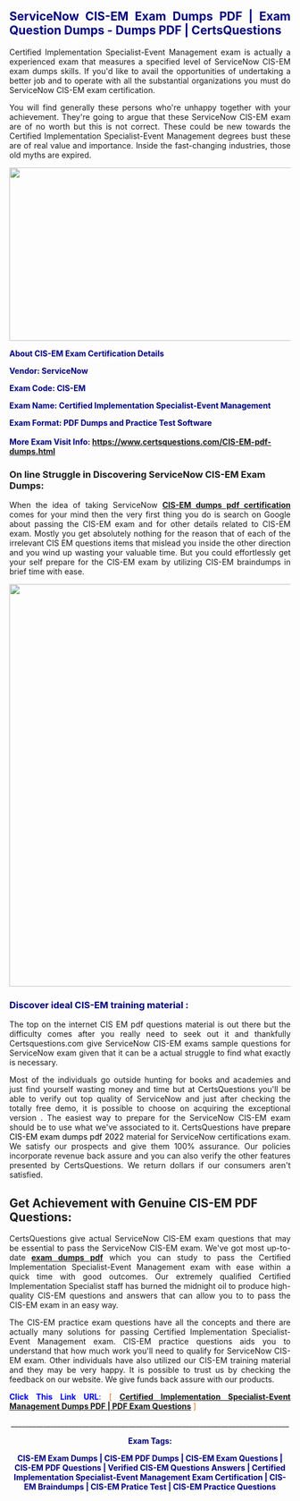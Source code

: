 <h2 style="text-align: justify;"><span style="color: #000080;">ServiceNow CIS-EM Exam Dumps PDF | Exam Question Dumps - Dumps PDF | CertsQuestions</span></h2>
<p style="text-align: justify;">Certified Implementation Specialist-Event Management exam is actually a experienced exam that measures a specified level of ServiceNow  CIS-EM exam dumps skills. If you'd like to avail the opportunities of undertaking a better job and to operate with all the substantial organizations you must do ServiceNow CIS-EM exam certification.</p>
<p style="text-align: justify;">You will find generally these persons who're unhappy together with your achievement. They're going to argue that these ServiceNow  CIS-EM exam are of no worth but this is not correct. These could be new towards the Certified Implementation Specialist-Event Management degrees bust these are of real value and importance. Inside the fast-changing industries, those old myths are expired.</p>
<p><img style="display: block; margin-left: auto; margin-right: auto;" src="https://i.imgur.com/eaP4ae9.png" width="840" height="310" /></p>
<p><span style="color: #000080;"><strong>About CIS-EM Exam Certification Details</strong></span></p>
<p><span style="color: #000080;"><strong>Vendor: ServiceNow<br /></strong></span></p>
<p><span style="color: #000080;"><strong>Exam Code: CIS-EM</strong></span></p>
<p><span style="color: #000080;"><strong>Exam Name: Certified Implementation Specialist-Event Management</strong></span></p>
<p><span style="color: #000080;"><strong>Exam Format: PDF Dumps and Practice Test Software<br /><br />More Exam Visit Info: <span style="color: #ff6600;"><a href="https://www.certsquestions.com/CIS-EM-pdf-dumps.html">https://www.certsquestions.com/CIS-EM-pdf-dumps.html</a></span></strong></span></p>
<h3>On line Struggle in Discovering ServiceNow CIS-EM Exam Dumps:</h3>
<p style="text-align: justify;">When the idea of taking ServiceNow <a href="https://www.certsquestions.com/CIS-EM-pdf-dumps.html"><strong> CIS-EM dumps pdf certification</strong></a> comes for your mind then the very first thing you do is search on Google about passing the CIS-EM exam and for other details related to CIS-EM exam. Mostly you get absolutely nothing for the reason that of each of the irrelevant CIS EM questions items that mislead you inside the other direction and you wind up wasting your valuable time. But you could effortlessly get your self prepare for the CIS-EM exam by utilizing CIS-EM braindumps in brief time with ease.</p>
<p><a href="https://www.certsquestions.com/CIS-EM-pdf-dumps.html"><img style="display: block; margin-left: auto; margin-right: auto;" src="https://i.imgur.com/pxhoKQ2.png" width="720" /></a></p>
<h3><span style="color: #000080;">Discover ideal  CIS-EM training material :</span></h3>
<p style="text-align: justify;">The top on the internet CIS EM pdf questions material is out there but the difficulty comes after you really need to seek out it and thankfully Certsquestions.com give ServiceNow CIS-EM exams sample questions for ServiceNow  exam given that it can be a actual struggle to find what exactly is necessary.</p>
<p style="text-align: justify;">Most of the individuals go outside hunting for books and academies and just find yourself wasting money and time but at CertsQuestions you'll be able to verify out top quality of ServiceNow  and just after checking the totally free demo, it is possible to choose on acquiring the exceptional version . The easiest way to prepare for the ServiceNow CIS-EM exam should be to use what we've associated to it. CertsQuestions have <span style="color: #000000;">prepare CIS-EM exam dumps pdf 2022</span> material for ServiceNow certifications exam. We satisfy our prospects and give them 100% assurance. Our policies incorporate revenue back assure and you can also verify the other features presented by CertsQuestions. We return dollars if our consumers aren't satisfied.</p>
<h2>Get Achievement with Genuine CIS-EM PDF Questions:</h2>
<p style="text-align: justify;">CertsQuestions give actual ServiceNow CIS-EM exam questions that may be essential to pass the ServiceNow  CIS-EM exam. We've got most up-to-date<strong>&nbsp;<a href="https://www.certsquestions.com/">exam dumps pdf</a></strong>&nbsp;which you can study to pass the Certified Implementation Specialist-Event Management exam with ease within a quick time with good outcomes. Our extremely qualified Certified Implementation Specialist staff has burned the midnight oil to produce high-quality CIS-EM questions and answers that can allow you to to pass the CIS-EM exam in an easy way.</p>
<p style="text-align: justify;">The CIS-EM practice exam questions have all the concepts and there are actually many solutions for passing Certified Implementation Specialist-Event Management exam. CIS-EM practice questions aids you to understand that how much work you'll need to qualify for ServiceNow  CIS-EM exam. Other individuals have also utilized our CIS-EM training material and they may be very happy. It is possible to trust us by checking the feedback on our website. We give funds back assure with our products.</p>
<p style="text-align: justify;"><span style="color: #0000ff;"><strong>Click This Link URL</strong>:</span> <span style="color: #ff6600;">[ <strong><a href="https://www.certsquestions.com/certified-implementation-specialist-certification.html">Certified Implementation Specialist-Event Management Dumps PDF | PDF Exam Questions</a></strong> ]</span></p>
<p style="text-align: center;">______________________________________________________________________________</p>
<p style="text-align: center;"><span style="color: #000080;"><strong>Exam Tags:</strong></span></p>
<p style="text-align: center;"><span style="color: #000080;"><strong>CIS-EM Exam Dumps | CIS-EM PDF Dumps | CIS-EM Exam Questions | CIS-EM PDF Questions | Verified CIS-EM Questions Answers | Certified Implementation Specialist-Event Management Exam Certification | CIS-EM Braindumps | CIS-EM Pratice Test | CIS-EM Practice Questions</strong></span></p>
